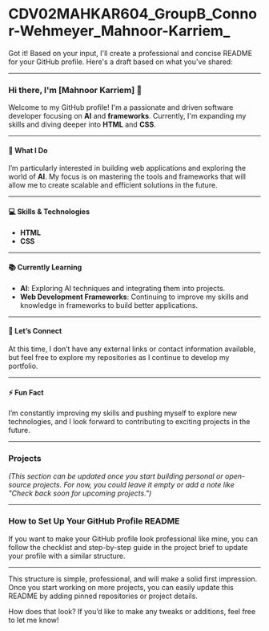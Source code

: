 # CDV02MAHKAR604_GroupB_Connor-Wehmeyer_Mahnoor-Karriem_

Got it! Based on your input, I'll create a professional and concise README for your GitHub profile. Here's a draft based on what you've shared:

---

### Hi there, I'm [Mahnoor Karriem] 👋

Welcome to my GitHub profile! I'm a passionate and driven software developer focusing on **AI** and **frameworks**. Currently, I'm expanding my skills and diving deeper into **HTML** and **CSS**.

---

#### 🚀 What I Do
I’m particularly interested in building web applications and exploring the world of **AI**. My focus is on mastering the tools and frameworks that will allow me to create scalable and efficient solutions in the future.

---

#### 💻 Skills & Technologies
- **HTML**
- **CSS**

---

#### 📚 Currently Learning
- **AI**: Exploring AI techniques and integrating them into projects.
- **Web Development Frameworks**: Continuing to improve my skills and knowledge in frameworks to build better applications.

---

#### 📍 Let’s Connect
At this time, I don’t have any external links or contact information available, but feel free to explore my repositories as I continue to develop my portfolio.

---

#### ⚡ Fun Fact
I’m constantly improving my skills and pushing myself to explore new technologies, and I look forward to contributing to exciting projects in the future.

---

### Projects
*(This section can be updated once you start building personal or open-source projects. For now, you could leave it empty or add a note like "Check back soon for upcoming projects.")*

---

### How to Set Up Your GitHub Profile README
If you want to make your GitHub profile look professional like mine, you can follow the checklist and step-by-step guide in the project brief to update your profile with a similar structure.

---

This structure is simple, professional, and will make a solid first impression. Once you start working on more projects, you can easily update this README by adding pinned repositories or project details.

How does that look? If you’d like to make any tweaks or additions, feel free to let me know!
